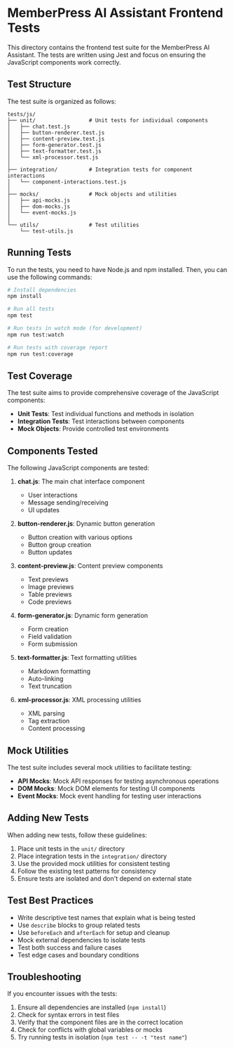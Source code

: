 # MemberPress AI Assistant Frontend Tests

This directory contains the frontend test suite for the MemberPress AI Assistant. The tests are written using Jest and focus on ensuring the JavaScript components work correctly.

## Test Structure

The test suite is organized as follows:

```
tests/js/
├── unit/                 # Unit tests for individual components
│   ├── chat.test.js
│   ├── button-renderer.test.js
│   ├── content-preview.test.js
│   ├── form-generator.test.js
│   ├── text-formatter.test.js
│   └── xml-processor.test.js
│
├── integration/          # Integration tests for component interactions
│   └── component-interactions.test.js
│
├── mocks/                # Mock objects and utilities
│   ├── api-mocks.js
│   ├── dom-mocks.js
│   └── event-mocks.js
│
└── utils/                # Test utilities
    └── test-utils.js
```

## Running Tests

To run the tests, you need to have Node.js and npm installed. Then, you can use the following commands:

```bash
# Install dependencies
npm install

# Run all tests
npm test

# Run tests in watch mode (for development)
npm run test:watch

# Run tests with coverage report
npm run test:coverage
```

## Test Coverage

The test suite aims to provide comprehensive coverage of the JavaScript components:

- **Unit Tests**: Test individual functions and methods in isolation
- **Integration Tests**: Test interactions between components
- **Mock Objects**: Provide controlled test environments

## Components Tested

The following JavaScript components are tested:

1. **chat.js**: The main chat interface component
   - User interactions
   - Message sending/receiving
   - UI updates

2. **button-renderer.js**: Dynamic button generation
   - Button creation with various options
   - Button group creation
   - Button updates

3. **content-preview.js**: Content preview components
   - Text previews
   - Image previews
   - Table previews
   - Code previews

4. **form-generator.js**: Dynamic form generation
   - Form creation
   - Field validation
   - Form submission

5. **text-formatter.js**: Text formatting utilities
   - Markdown formatting
   - Auto-linking
   - Text truncation

6. **xml-processor.js**: XML processing utilities
   - XML parsing
   - Tag extraction
   - Content processing

## Mock Utilities

The test suite includes several mock utilities to facilitate testing:

- **API Mocks**: Mock API responses for testing asynchronous operations
- **DOM Mocks**: Mock DOM elements for testing UI components
- **Event Mocks**: Mock event handling for testing user interactions

## Adding New Tests

When adding new tests, follow these guidelines:

1. Place unit tests in the `unit/` directory
2. Place integration tests in the `integration/` directory
3. Use the provided mock utilities for consistent testing
4. Follow the existing test patterns for consistency
5. Ensure tests are isolated and don't depend on external state

## Test Best Practices

- Write descriptive test names that explain what is being tested
- Use `describe` blocks to group related tests
- Use `beforeEach` and `afterEach` for setup and cleanup
- Mock external dependencies to isolate tests
- Test both success and failure cases
- Test edge cases and boundary conditions

## Troubleshooting

If you encounter issues with the tests:

1. Ensure all dependencies are installed (`npm install`)
2. Check for syntax errors in test files
3. Verify that the component files are in the correct location
4. Check for conflicts with global variables or mocks
5. Try running tests in isolation (`npm test -- -t "test name"`)